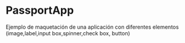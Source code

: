 # PassportApp

Ejemplo de maquetación de una aplicación con diferentes elementos (image,label,input box,spinner,check box, button)
